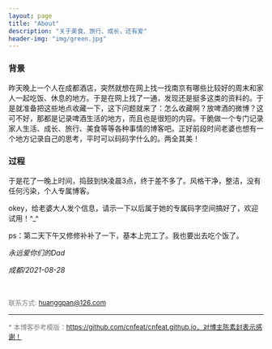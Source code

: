 ```yaml
---
layout: page
title: "About"
description: "关于美食、旅行、成长，还有爱" 
header-img: "img/green.jpg"
---
```


### 背景
昨天晚上一个人在成都酒店，突然就想在网上找一找南京有哪些比较好的周末和家人一起吃饭、休息的地方。于是在网上找了一通，发现还是挺多这类的资料的。于是就准备把这些地点收藏一下，这下问题就来了：怎么收藏啊？放啤酒的微博？这可不好，那都是记录啤酒生活的地方，而且也是很短的内容。干脆做一个专门记录家人生活、成长、旅行、美食等等各种事情的博客吧。正好前段时间老婆也想有一个地方记录自己的思考，平时可以码码字什么的。两全其美！

### 过程
于是花了一晚上时间，捣鼓到快凌晨3点，终于差不多了。风格干净，整洁，没有任何污染，个人专属博客。

okey，给老婆大人发个信息，请示一下以后属于她的专属码字空间搞好了，欢迎试用！^_^

ps：第二天下午又修修补补了一下，基本上完工了。我也要出去吃个饭了。

*永远爱你们的Dad*

*成都/2021-08-28*

<br/>

<font color=gray size=2> 联系方式: huanggpan@126.com </font>

---
<font color=gray size=2> * 本博客参考模版：https://github.com/cnfeat/cnfeat.github.io，对博主陈素封表示感谢！</font>
